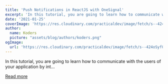 ```yaml
---
title: 'Push Notifications in ReactJS with OneSignal'
excerpt: 'In this tutorial, you are going to learn how to communicate with the users of your application by int...'
date: '2021-01-25'
coverImage: 'https://res.cloudinary.com/practicaldev/image/fetch/s--424oSyf0--/c_imagga_scale,f_auto,fl_progressive,h_420,q_auto,w_1000/https://dev-to-uploads.s3.amazonaws.com/i/zjumrx1j0mpwkzu93egz.png'
author:
  name: Koders
  picture: "assets/blog/authors/koders.png"
ogImage:
  url: 'https://res.cloudinary.com/practicaldev/image/fetch/s--424oSyf0--/c_imagga_scale,f_auto,fl_progressive,h_420,q_auto,w_1000/https://dev-to-uploads.s3.amazonaws.com/i/zjumrx1j0mpwkzu93egz.png'
---
```


In this tutorial, you are going to learn how to communicate with the users of your application by int...

[Read more](https://dev.to/devpato/push-notifications-in-reactjs-with-onesignal-5bon)
